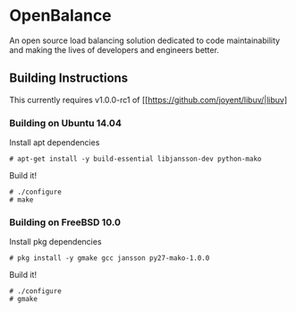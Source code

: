 # OpenBalance

An open source load balancing solution dedicated to code maintainability and making the lives of developers and engineers better.

## Building Instructions

This currently requires v1.0.0-rc1 of [[https://github.com/joyent/libuv/|libuv]

### Building on Ubuntu 14.04

Install apt dependencies

```
# apt-get install -y build-essential libjansson-dev python-mako
```

Build it!
```
# ./configure
# make
```

### Building on FreeBSD 10.0

Install pkg dependencies
```
# pkg install -y gmake gcc jansson py27-mako-1.0.0
```

Build it!
```
# ./configure
# gmake
```


